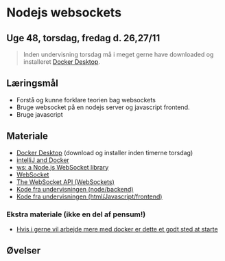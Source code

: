 <!-- JS use if these pages are used as githubpages. can be deleted if used elsewhere -->
<script src="https://code.jquery.com/jquery-3.2.1.min.js"></script>
<script src="script.js"></script>

# Nodejs websockets
## Uge 48, torsdag, fredag d. 26,27/11

> Inden undervisning torsdag må i meget gerne have downloaded og installeret [Docker Desktop](https://www.docker.com/products/docker-desktop).


## Læringsmål
* Forstå og kunne forklare teorien bag websockets
* Bruge websocket på en nodejs server og javascript frontend.
* Bruge javascript

## Materiale
* [Docker Desktop](https://www.docker.com/products/docker-desktop) (download og installer inden timerne torsdag)
* [intelliJ and Docker](https://www.jetbrains.com/help/idea/docker.html)
* [ws: a Node.js WebSocket library](https://www.npmjs.com/package/ws#simple-server)
* [WebSocket](https://developer.mozilla.org/en-US/docs/Web/API/WebSocket)
* [The WebSocket API (WebSockets)](https://developer.mozilla.org/en-US/docs/Web/API/WebSockets_API)
* [Kode fra undervisningen (node/backend)]()
* [Kode fra undervisningen (html/Javascript/frontend)]()


### Ekstra materiale (ikke en del af pensum!)
* [Hvis i gerne vil arbejde mere med docker er dette et godt sted at starte](https://docs.docker.com/get-started/overview/)

## Øvelser

